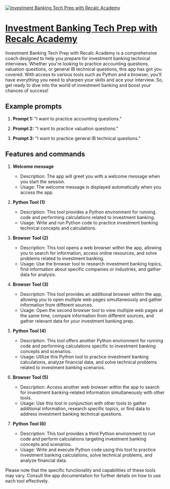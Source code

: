 [![Investment Banking Tech Prep with Recalc Academy](https://files.oaiusercontent.com/file-lJjaZgtc2mLNx9F0NiqvQCkY?se=2123-10-16T03%3A40%3A19Z&sp=r&sv=2021-08-06&sr=b&rscc=max-age%3D31536000%2C%20immutable&rscd=attachment%3B%20filename%3DDALL%25C2%25B7E%25202023-11-08%252019.39.57%2520-%2520Create%2520a%2520cartoon%2520icon%2520image%2520for%2520a%2520gender-neutral%2520virtual%2520assistant%2520designed%2520to%2520help%2520students%2520with%2520investment%2520banking%2520interviews.%2520The%2520character%2520is%2520an%2520a.png&sig=CxBTsazUg8B7k%2BoRuPB5HcpuaPOaSyL4r5N38r06luM%3D)](https://chat.openai.com/g/g-ilrojd6Qa-investment-banking-tech-prep-with-recalc-academy)

# [Investment Banking Tech Prep with Recalc Academy](https://chat.openai.com/g/g-ilrojd6Qa-investment-banking-tech-prep-with-recalc-academy)

Investment Banking Tech Prep with Recalc Academy is a comprehensive coach designed to help you prepare for investment banking technical interviews. Whether you're looking to practice accounting questions, valuation questions, or general IB technical questions, this app has got you covered. With access to various tools such as Python and a browser, you'll have everything you need to sharpen your skills and ace your interview. So, get ready to dive into the world of investment banking and boost your chances of success!

## Example prompts

1. **Prompt 1:** "I want to practice accounting questions."

2. **Prompt 2:** "I want to practice valuation questions."

3. **Prompt 3:** "I want to practice general IB technical questions."

## Features and commands

1. **Welcome message**
    - Description: The app will greet you with a welcome message when you start the session.
    - Usage: The welcome message is displayed automatically when you access the app.

2. **Python Tool (1)**
    - Description: This tool provides a Python environment for running code and performing calculations related to investment banking.
    - Usage: Write and run Python code to practice investment banking technical concepts and calculations.

3. **Browser Tool (2)**
    - Description: This tool opens a web browser within the app, allowing you to search for information, access online resources, and solve problems related to investment banking.
    - Usage: Use the browser tool to research investment banking topics, find information about specific companies or industries, and gather data for analysis.

4. **Browser Tool (3)**
    - Description: This tool provides an additional browser within the app, allowing you to open multiple web pages simultaneously and gather information from different sources.
    - Usage: Open the second browser tool to view multiple web pages at the same time, compare information from different sources, and gather relevant data for your investment banking prep.

5. **Python Tool (4)**
    - Description: This tool offers another Python environment for running code and performing calculations specific to investment banking concepts and scenarios.
    - Usage: Utilize this Python tool to practice investment banking calculations, analyze financial data, and solve technical problems related to investment banking scenarios.

6. **Browser Tool (5)**
    - Description: Access another web browser within the app to search for investment banking-related information simultaneously with other tools.
    - Usage: Use this tool in conjunction with other tools to gather additional information, research specific topics, or find data to address investment banking technical questions.

7. **Python Tool (6)**
    - Description: This tool provides a third Python environment to run code and perform calculations targeting investment banking concepts and scenarios.
    - Usage: Write and execute Python code using this tool to practice investment banking calculations, solve technical problems, and analyze financial data.

Please note that the specific functionality and capabilities of these tools may vary. Consult the app documentation for further details on how to use each tool effectively.